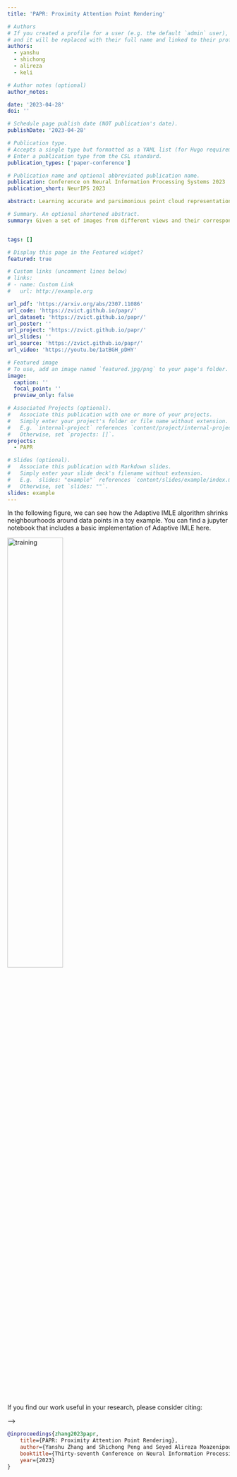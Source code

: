 ```yaml
---
title: 'PAPR: Proximity Attention Point Rendering'

# Authors
# If you created a profile for a user (e.g. the default `admin` user), write the username (folder name) here
# and it will be replaced with their full name and linked to their profile.
authors:
  - yanshu
  - shichong
  - alireza
  - keli

# Author notes (optional)
author_notes:

date: '2023-04-28'
doi: ''

# Schedule page publish date (NOT publication's date).
publishDate: '2023-04-28'

# Publication type.
# Accepts a single type but formatted as a YAML list (for Hugo requirements).
# Enter a publication type from the CSL standard.
publication_types: ['paper-conference']

# Publication name and optional abbreviated publication name.
publication: Conference on Neural Information Processing Systems 2023
publication_short: NeurIPS 2023

abstract: Learning accurate and parsimonious point cloud representations of scene surfaces from scratch remains a challenge in 3D representation learning.  Existing point-based methods often suffer from the vanishing gradient problem or require a large number of points to accurately model scene geometry and texture. To address these limitations, we propose Proximity Attention Point Rendering (PAPR), a novel method that consists of a point-based scene representation and a differentiable renderer. Our scene representation uses a point cloud where each point is characterized by its spatial position, influence score, and view-independent feature vector. The renderer selects the relevant points for each ray and produces accurate colours using their associated features. PAPR effectively learns point cloud positions to represent the correct scene geometry, even when the initialization drastically differs from the target geometry. Notably, our method captures fine texture details while using only a parsimonious set of points. We also demonstrate four practical applications of our method, which are zero-shot geometry editing, object manipulation, texture transfer, and exposure control. More results and code are available at https://zvict.github.io/papr.

# Summary. An optional shortened abstract.
summary: Given a set of images from different views and their corresponding camera poses, PAPR learns a point-based surface representation of the scene and a rendering pipeline from scratch. Additionally, PAPR enables practical applications such as geometry editing, object manipulation, texture transfer, and exposure control.


tags: []

# Display this page in the Featured widget?
featured: true

# Custom links (uncomment lines below)
# links:
# - name: Custom Link
#   url: http://example.org

url_pdf: 'https://arxiv.org/abs/2307.11086'
url_code: 'https://zvict.github.io/papr/'
url_dataset: 'https://zvict.github.io/papr/'
url_poster: ''
url_project: 'https://zvict.github.io/papr/'
url_slides: ''
url_source: 'https://zvict.github.io/papr/'
url_video: 'https://youtu.be/1atBGH_pDHY'

# Featured image
# To use, add an image named `featured.jpg/png` to your page's folder.
image:
  caption: ''
  focal_point: ''
  preview_only: false

# Associated Projects (optional).
#   Associate this publication with one or more of your projects.
#   Simply enter your project's folder or file name without extension.
#   E.g. `internal-project` references `content/project/internal-project/index.md`.
#   Otherwise, set `projects: []`.
projects:
  - PAPR

# Slides (optional).
#   Associate this publication with Markdown slides.
#   Simply enter your slide deck's filename without extension.
#   E.g. `slides: "example"` references `content/slides/example/index.md`.
#   Otherwise, set `slides: ""`.
slides: example
---
```


<!-- {{% callout note %}}
Click the _Cite_ button above.
{{% /callout %}} -->


<!-- Add the publication's **full text** or **supplementary notes** here. You can use rich formatting such as including [code, math, and images](https://docs.hugoblox.com/content/writing-markdown-latex/).

<iframe width="100%" height="315"
src="https://youtube.com/embed/xKt6YYY4hq8">
</iframe>

<!-- include image coders.jpg -->
<p>
In the following figure, we can see how the Adaptive IMLE algorithm shrinks neighbourhoods around data points in a toy example. You can find a jupyter notebook that includes a basic implementation of Adaptive IMLE here.
</p>
<img src="https://mehranagh20.github.io/AdaIMLE/assets/img/adaptive_imle_training.gif" alt="training" width="50%" center/>

<br/>
<!-- include a citation block in markdown -->
<p>
If you find our work useful in your research, please consider citing:
</p> -->

```bibtex
@inproceedings{zhang2023papr,
    title={PAPR: Proximity Attention Point Rendering},
    author={Yanshu Zhang and Shichong Peng and Seyed Alireza Moazenipourasil and Ke Li},
    booktitle={Thirty-seventh Conference on Neural Information Processing Systems},
    year={2023}
}
```